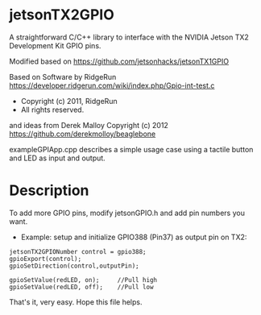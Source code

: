 # jetsonTX2GPIO
A straightforward C/C++ library to interface with the NVIDIA Jetson TX2 Development Kit GPIO pins.

Modified based on https://github.com/jetsonhacks/jetsonTX1GPIO


Based on Software by RidgeRun
https://developer.ridgerun.com/wiki/index.php/Gpio-int-test.c
 * Copyright (c) 2011, RidgeRun
 * All rights reserved.

and ideas from Derek Malloy Copyright (c) 2012
https://github.com/derekmolloy/beaglebone

exampleGPIApp.cpp describes a simple usage case using a tactile button and LED as input and output.


# Description
To add more GPIO pins, modify jetsonGPIO.h and add pin numbers you want.

* Example: 
setup and initialize GPIO388 (Pin37) as output pin on TX2:
```
jetsonTX2GPIONumber control = gpio388; 
gpioExport(control);
gpioSetDirection(control,outputPin);

gpioSetValue(redLED, on);     //Pull high
gpioSetValue(redLED, off);    //Pull low
```

That's it, very easy. Hope this file helps.

